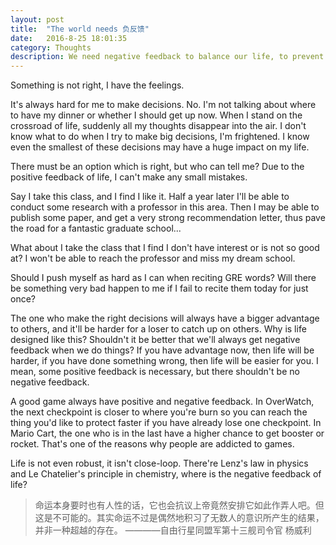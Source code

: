 ```yaml
---
layout: post
title:  "The world needs 负反馈"
date:   2016-8-25 18:01:35
category: Thoughts
description: We need negative feedback to balance our life, to prevent things from going too far.
---
```


Something is not right, I have the feelings.

It's always hard for me to make decisions. No. I'm not talking about where to have my dinner or whether I should get up now. When I stand on the crossroad of life, suddenly all my thoughts disappear into the air. I don't know what to do when I try to make big decisions, I'm frightened. I know even the smallest of these decisions may have a huge impact on my life.

There must be an option which is right, but who can tell me? Due to the positive feedback of life, I can't make any small mistakes.

Say I take this class, and I find I like it. Half a year later I'll be able to conduct some research with a professor in this area. Then I may be able to publish some paper, and get a very strong recommendation letter, thus pave the road for a fantastic graduate school...

What about I take the class that I find I don't have interest or is not so good at? I won't be able to reach the professor and miss my dream school.

Should I push myself as hard as I can when reciting GRE words? Will there be something very bad happen to me if I fail to recite them today for just once?

The one who make the right decisions will always have a bigger advantage to others, and it'll be harder for a loser to catch up on others. Why is life designed like this? Shouldn't it be better that we'll always get negative feedback when we do things? If you have advantage now, then life will be harder, if you have done something wrong, then life will be easier for you. I mean, some positive feedback is necessary, but there shouldn't be no negative feedback.

A good game always have positive and negative feedback. In OverWatch, the next checkpoint is closer to where you're burn so you can reach the thing you'd like to protect faster if you have already lose one checkpoint. In Mario Cart, the one who is in the last have a higher chance to get booster or rocket. That's one of the reasons why people are addicted to games.

Life is not even robust, it isn't close-loop. There're Lenz's law in physics and Le Chatelier's principle in chemistry, where is the negative feedback of life?

> 命运本身要时也有人性的话，它也会抗议上帝竟然安排它如此作弄人吧。但这是不可能的。其实命运不过是偶然地积习了无数人的意识所产生的结果，并非一种超越的存在。 ————自由行星同盟军第十三舰司令官 杨威利

